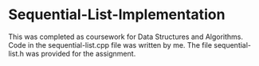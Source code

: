 # Sequential-List-Implementation
This was completed as coursework for Data Structures and Algorithms. 
Code in the sequential-list.cpp file was written by me. The file sequential-list.h was provided for the assignment. 
